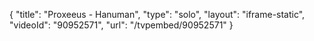 {
    "title": "Proxeeus - Hanuman",
    "type": "solo",
    "layout": "iframe-static",
    "videoId": "90952571",
    "url": "\/tvpembed\/90952571"
}